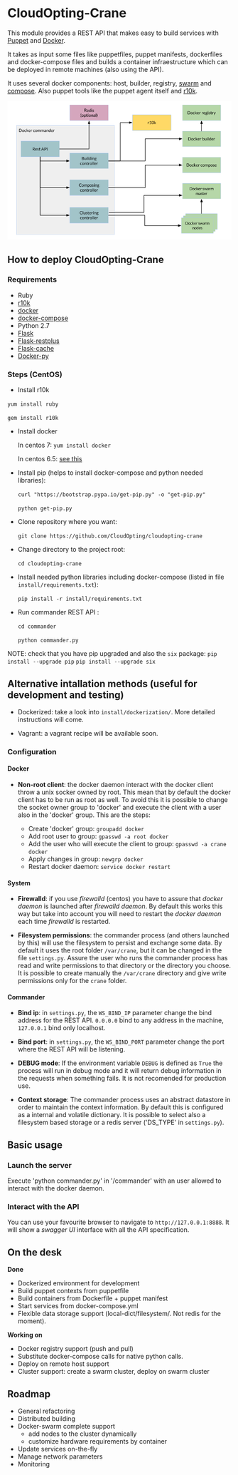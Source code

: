 # CloudOpting-Crane

This module provides a REST API that makes easy to build services with [Puppet](https://puppetlabs.com/) and [Docker](https://www.docker.com/).

It takes as input some files like puppetfiles, puppet manifests, dockerfiles and docker-compose files and builds a container infraestructure which can be deployed in remote machines (also using the API).

It uses several docker components: host, builder, registry, [swarm](https://github.com/docker/swarm) and [compose](https://github.com/docker/compose). Also puppet tools like the puppet agent itself and [r10k](https://github.com/puppetlabs/r10k).

![Module diagram](/readmeResources/diagram.png)

## How to deploy CloudOpting-Crane

### Requirements

- Ruby
- [r10k](https://github.com/puppetlabs/r10k)
- [docker](https://docs.docker.com/installation/)
- [docker-compose](https://docs.docker.com/compose/#installation-and-set-up)
- Python 2.7
- [Flask](http://flask.pocoo.org/)
- [Flask-restplus](https://github.com/noirbizarre/flask-restplus)
- [Flask-cache](https://pythonhosted.org/Flask-Cache/)
- [Docker-py](https://github.com/docker/docker-py)

### Steps (CentOS)

- Install r10k

 `yum install ruby`

 `gem install r10k`

- Install docker

  In centos 7: `yum install docker`

  In centos 6.5: [see this](https://docs.docker.com/installation/centos/)

- Install pip (helps to install docker-compose and python needed libraries):

  `curl "https://bootstrap.pypa.io/get-pip.py" -o "get-pip.py"`
  
  `python get-pip.py`

- Clone repository where you want:

  `git clone https://github.com/CloudOpting/cloudopting-crane`

- Change directory to the project root:

  `cd cloudopting-crane`

- Install needed python libraries including docker-compose (listed in file `install/requirements.txt`):

  `pip install -r install/requirements.txt`


- Run commander REST API :

  `cd commander`

  `python commander.py`
  
 NOTE: check that you have pip upgraded and also the `six` package:
   `pip install --upgrade pip`
   `pip install --upgrade six`

## Alternative intallation methods (useful for development and testing)

- Dockerized: take a look into `install/dockerization/`. More detailed instructions will come.

- Vagrant: a vagrant recipe will be available soon.


### Configuration

#### Docker

- __Non-root client__: the docker daemon interact with the docker client throw a unix socker owned by root. This mean that by default the docker client has to be run as root as well. To avoid this it is possible to change the socket owner group to 'docker' and execute the client with a user also in the 'docker' group. This are the steps:

  - Create 'docker' group: `groupadd docker`
  - Add root user to group: `gpasswd -a root docker`
  - Add the user who will execute the client to group: `gpasswd -a crane docker`
  - Apply changes in group: `newgrp docker`
  - Restart docker daemon: `service docker restart`

#### System

- __Firewalld__: if you use _firewalld_ (centos) you have to assure that _docker daemon_ is launched after _firewalld daemon_. By default this works this way but take into account you will need to restart the _docker daemon_ each time _firewalld_ is restarted.

- __Filesystem permissions__: the commander process (and others launched by this) will use the filesystem to persist and exchange some data. By default it uses the root folder `/var/crane`, but it can be changed in the file `settings.py`. Assure the user who runs the commander process has read and write permissions to that directory or the directory you choose. It is possible to create manually the `/var/crane` directory and give write permissions only for the `crane` folder.

#### Commander

- __Bind ip__: in `settings.py`, the `WS_BIND_IP` parameter change the bind address for the REST API. `0.0.0.0` bind to any address in the machine, `127.0.0.1` bind only localhost.

- __Bind port__: in `settings.py`, the `WS_BIND_PORT` parameter change the port where the REST API will be listening.

- __DEBUG mode__: If the environment variable `DEBUG` is defined as `True` the process will run in debug mode and it will return debug information in the requests when something fails. It is not recomended for production use.

- __Context storage__: The commander process uses an abstract datastore in order to maintain the context information. By default this is configured as a internal and volatile dictionary. It is possible to select also a filesystem based storage or a redis server ('DS_TYPE' in `settings.py`).

## Basic usage

### Launch the server

Execute 'python commander.py' in '/commander' with an user allowed to interact with the docker daemon.

### Interact with the API

You can use your favourite browser to navigate to `http://127.0.0.1:8888`. It will show a _swagger UI_ interface with all the API specification.

## On the desk

__Done__
- Dockerized environment for development
- Build puppet contexts from puppetfile
- Build containers from Dockerfile + puppet manifest
- Start services from docker-compose.yml
- Flexible data storage support (local-dict/filesystem/. Not redis for the moment).

__Working on__
- Docker registry support (push and pull)
- Substitute docker-compose calls for native python calls.
- Deploy on remote host support
- Cluster support: create a swarm cluster, deploy on swarm cluster

## Roadmap

- General refactoring
- Distributed building
- Docker-swarm complete support
  - add nodes to the cluster dynamically
  - customize hardware requirements by container
- Update services on-the-fly
- Manage network parameters
- Monitoring
